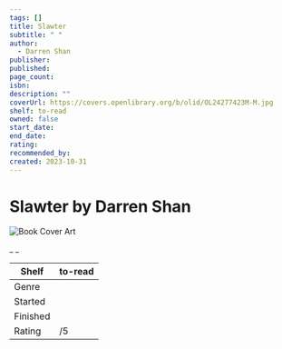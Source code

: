 ```yaml
---
tags: []
title: Slawter
subtitle: " "
author:
  - Darren Shan
publisher: 
published: 
page_count: 
isbn: 
description: ""
coverUrl: https://covers.openlibrary.org/b/olid/OL24277423M-M.jpg
shelf: to-read
owned: false
start_date: 
end_date: 
rating: 
recommended_by: 
created: 2023-10-31
---
```


# Slawter by Darren Shan

![Book Cover Art](https://covers.openlibrary.org/b/olid/OL24277423M-M.jpg)

_ _

| Shelf | to-read |
| --- | --- |
| Genre |  |
| Started |  |
| Finished |  |
| Rating | /5 |


